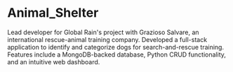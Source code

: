 # Animal_Shelter
Lead developer for Global Rain's project with Grazioso Salvare, an international rescue-animal training company. Developed a full-stack application to identify and categorize dogs for search-and-rescue training. Features include a MongoDB-backed database, Python CRUD functionality, and an intuitive web dashboard.
